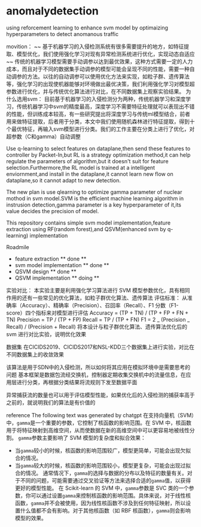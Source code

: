 # anomalydetection
using reforcement learning to enhance svm model by optimaizing hyperparameters to detect anomanous traffic

movition：
~~ 基于机器学习的入侵检测系统有很多需要提升的地方，如特征提取、模型优化，我们使用强化学习对现有异常检测系统进行优化，实现动态自适应 ~~
传统的机器学习模型需要手动调参以达到最优效果，这种方式需要一定的人力成本，而且对于不同的数据集手动调参的模型可能会呈现不同的性能，需要一种自动调参的方法。以往的自动调参可以使用优化方法来实现，如粒子群、遗传算法等，强化学习的出现使机器能够对环境做出最优决策，我们利用强化学习对模型超参数进行优化，并与传统优化算法进行对比，在不同数据集上观察实验结果。
为什么选用svm：
目前基于机器学习的入侵检测分为两种，传统机器学习和深度学习，传统机器学习中svm的精度最高，深度学习不需要特征处理就可以表现出不错的性能，但训练成本较高，有一些研究提出将深度学习与传统ml模型结合，前者用来做特征提取，后者用于分类，本文中我们使用随机森林进行特征提取，得到十个最优特征，再输入svm模型进行分类。我们的工作主要在分类上进行了优化，对超参数（C和gamma）自动调整

Use q-learning to select features on dataplane,then send these features to controller by Packet-In,but RL is a strategy optimization method,it can help regulate the parameters of algorithm,but it doesn't suit for feature selection.Furthermore,the RL model is trained at a intelligent enviornment,and install in the dataplane,it cannot learn new flow on dataplane,so it cannot adapt to new detection.

The new plan is use qlearning to optimize gamma parameter of nuclear mothod in svm model.SVM is the efficient machine learning algorithm in instrusion detection,gamma parameter is a key hyperparameter of it,its value decides the precision of model.

This repository contains simple svm model implementation,feature extraction using RF(random forest),and QSVM(enhanced svm by q-learning) implementation

Roadmile

- feature extraction ** done **
- svm model implementation ** done **
- QSVM design ** done **
- QSVM implementation ** doing **

实验对比：
本实验主要是利用强化学习算法进行 SVM 模型参数优化，具有相同作用的还有一些常见的优化算法，如粒子群优化算法、遗传算法
评估标准：
从准确率（Accuracy）、精确率（Precision）、召回率（Recall）、F1 分数（F1-score）四个指标来对模型进行评估
Accuracy = (TP + TN) / (TP + FP + FN + TN)
Precision = TP / (TP + FP)
Recall = TP / (TP + FN)
F1 = 2 _ (Precision _ Recall) / (Precision + Recall)
将本设计与粒子群优化算法、遗传算法优化后的 svm 进行对比实验，说明优化效果

数据集
在CICIDS2019、CICIDS2017和NSL-KDD三个数据集上进行实验，对比在不同数据集上的收敛效果

该算法是用于SDN中的入侵检测，所以如何将其应用在模拟环境中是需要思考的问题
基本框架是数据包流经交换机，控制器定期收集交换机中的流量信息，在应用层进行分类，再根据分类结果将流规则下发至数据平面

异常捕获流的数量也可以用于评估模型性能，如果优化后的入侵检测的捕获率高于之前的，就说明我们的算法是有价值的



reference
The following text was generated by chatgpt
在支持向量机（SVM）中，`gamma`是一个重要的参数，它控制了核函数的影响范围。在 SVM 中，核函数用于将特征映射到高维空间，从而使数据在新的高维空间中可以更容易地被线性分割。
`gamma`参数主要影响了 SVM 模型的复杂度和拟合效果：

- 当`gamma`较小的时候，核函数的影响范围较广，模型更简单，可能会出现欠拟合的情况。
- 当`gamma`较大的时候，核函数的影响范围较小，模型更复杂，可能会出现过拟合的情况。
  通常情况下，`gamma`的选择与数据的分布以及特征的数量有关。对于不同的问题，可能需要通过交叉验证等方法来选择合适的`gamma`值，以获得更好的模型性能。
  在 Scikit-learn 的 SVM 中，`gamma`参数是 SVC 类的一个参数，你可以通过设置`gamma`来控制核函数的影响范围。具体来说，对于线性核函数，`gamma`并不会被使用，因为线性核函数不涉及到任何特征映射，所以设置什么值都不会有影响。对于其他核函数（如 RBF 核函数），`gamma`则会影响模型的效果。
